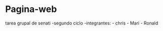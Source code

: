 # Pagina-web
tarea grupal de senati
-segundo ciclo
    -integrantes:
        - chris
        - Mari
        - Ronald

